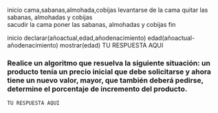 inicio
cama,sabanas,almohada,cobijas
levantarse de la cama
quitar las sabanas, almohadas y cobijas    
sacudir la cama
poner las sabanas, almohadas y cobijas 
fin

inicio
declarar(añoactual,edad,añodenacimiento)
edad(añoactual-añodenacimiento)
mostrar(edad)
    TU RESPUESTA AQUI




###  Realice un algoritmo que resuelva la siguiente situación: un producto tenía un precio inicial que debe solicitarse y ahora tiene un nuevo valor, mayor, que también deberá pedirse, determine el porcentaje de incremento del producto. 

    TU RESPUESTA AQUI
